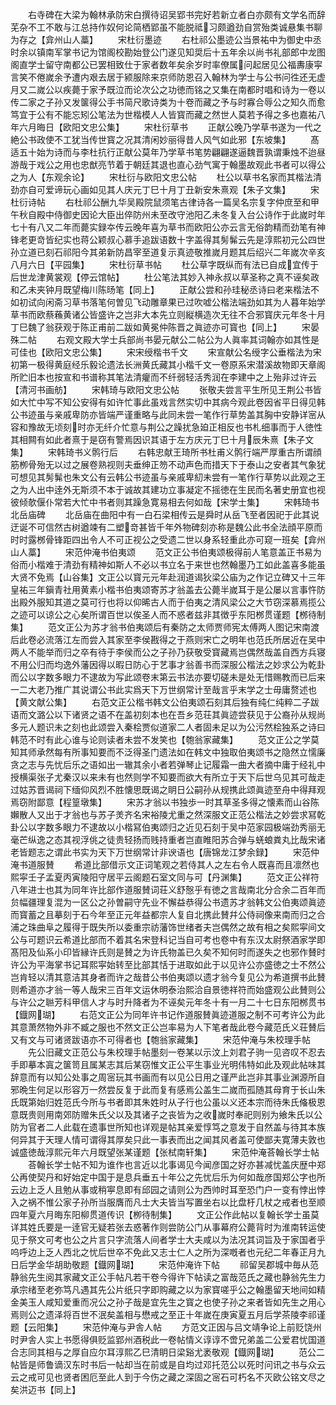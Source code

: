 <!-- { "loadSidebar": true } -->
　　右寺碑在大梁为翰林承防宋白撰待诏吴郢书完好若新立者白亦颇有文学名而辞芜杂不工不敢与江总持作奴何论简栖郢虽不能脱祗习颇遒劲自赏殆类诚悬集书聊为存之【弇州山人藁】
　　宋杜衍墨迹
　　右杜祁公墨迹公当景祐中为御史中丞时余以镇南军掌书记为馆阁校勘始登公门遂见知奨后十五年余以尚书礼部郎中龙图阁直学士留守南都公已罢相致仕于家者数年矣余岁时率僚属问起居见公福夀康寜言笑不倦嵗余予遭内艰去居于颍服除来京师防恩召入翰林为学士与公书问徃还无虚月又二嵗公以疾薨于家予既泣而论次公之功徳而铭之又集在南都时唱和诗为一卷以传二家之子孙又发箧得公手书简尺歌诗类为十卷而藏之予与时寡合辱公之知久而愈笃宜于公有不能忘矧公笔法为世楷模人人皆寳而藏之然世人莫若予得之多也嘉祐八年六月晦日【欧阳文忠公集】
　　宋杜衍草书
　　正献公晚乃学草书遂为一代之絶公书政使不工犹当传世寳之况其清闲妙丽得昔人风气如此邪【东坡集】
　　髙适五十始为诗而与李杜抗行正献公莫年乃学草书笔势翩翩遂逼魏晋孰谓秉烛不迨昼游哉于戏公之用也忠猷亮节着于朝廷其退也直心劲气寓于翰墨故观此书者可以得公之为人【东观余论】
　　宋杜衍与欧阳文忠公帖
　　杜公以草书名家而其楷法清劲亦自可爱谛玩心画如见其人庆元丁巳十月丁丑新安朱熹观【朱子文集】
　　宋杜衍诗帖
　　右杜祁公酬九华吴殿院鼠须笔古律诗各一篇吴名宗复字仲庶至和甲午秋自殿中侍御史因论大臣出倅防州未至改守池阳乙未冬复入台公诗作于此嵗时年七十有八又二年而薨实録夲传云晚年喜为草书而欧阳公亦云言无俗韵精而劲笔有神锋老更竒皆纪实也蒋公颖叔心慕手追跋语数十字盖得其髣髴云先是淳熙初元公四世孙立道已刻石祁阳今其弟新防昌宰至道复示真迹敬推嵗月题其后绍兴二年嵗次辛亥八月六日【平园集】
　　宋杜衍草书帖
　　杜公草字既纵而有法已自成宜传于后世龙津黄裳观【停云馆帖】
　　杜公笔法其妙入神永叔以草圣称之真不诬矣政和乙未夹钟月既望梅川陈旸笔【同上】
　　正献公尝和孙珪秘丞诗曰老来楷法不如初试向闲斋习草书落笔何曽见飞动雕章果已过吹嘘公楷法端劲如其为人暮年始学草书而欧蔡蘓黄诸公皆盛许之岂非大本先立则縦横造次无往不合邪寳庆元年冬十月丁巳魏了翁获观于陈正甫前二跋如黄冕仲陈晋之眞迹亦可寳也【同上】
　　宋晏殊二帖
　　右观文殿大学士兵部尚书晏元献公二帖公为人眞率其词翰亦如其性是可佳也【欧阳文忠公集】
　　宋宋绶楷书千文
　　宋宣献公名绶字公垂楷法为宋初第一极得黄庭经乐毅论遗法长洲黄氏藏其小楷千文一卷原系宋潜溪故物即天章阁所贮旧本也按宣和书谱称其笔法清癯而不纤弱轻活秀润在李建中之上殆非过许云【清河书画舫】
　　宋韩琦与欧阳文忠公帖
　　张敬夫尝言平生所见王荆公书皆如大忙中写不知公安得有如许忙事此虽戏言然实切中其病今观此卷因省平日得见韩公书迹虽与亲戚卑防亦皆端严谨重略与此同未尝一笔作行草势盖其胸中安静详宻从容和豫故无顷刻时亦无纤介忙意与荆公之躁扰急廹正相反也书札细事而于人徳性其相闗有如此者熹于是窃有警焉因识其语于左方庆元丁巳十月辰朱熹【朱子文集】
　　宋韩琦书义鹘行后
　　右韩忠献王琦所书杜甫义鹘行端严厚重古所谓顔筋栁骨殆无以过之展卷熟视则夫垂绅正笏不动声色而措天下于泰山之安者其气象犹可想见其髣髴也朱文公有云韩公书迹虽与亲戚卑糿未尝有一笔作行草势以此观之王之为人出中逹外无斯须不本于诚故其建功立事凝定不摇徳在生民而名著史册宜也视彼倾欹偃仆常若大忙中书者则其躁急寛易相去何如哉【宋学士集】
　　宋韩琦书北岳庙碑
　　北岳庙在曲阳中有一白石梁相传云是舜时从岳飞至者因祀于此其说迂诞不可信然古树遒竦有二塑竒甚皆千年外物碑刻亦称是魏公此书全法顔平原而时时露桞骨锋距四出令人不可正视公之受遗二世以身系轻重此亦可窥一班矣【弇州山人藁】
　　宋范仲淹书伯夷颂
　　范文正公书伯夷颂极得前人笔意盖正书易为俗而小楷难于清劲有精神如斯人不必以书立名于来世也然翰墨乃工如此盖喜多能虽大贤不免焉【山谷集】文正公以寳元元年赴润道谒狄梁公庙为之作记立碑又十三年皇祐三年鎭青社用黄素小楷书伯夷颂寄苏才翁盖去公薨半嵗耳于是公屡以言事忤防出殿外服知其道之莫可行也将以仰晞古人而于伯夷之清风梁公之大节窃深慕焉揽公之迹可以谅公之心矣所谓百世以俟圣人而不惑者兹非其徴乎东阳桞贯谨题【桞待制集】
　　范文正公为苏才翁书伯夷颂后有秦防之太师贾师宪太傅两人图记宋南渡后此卷必流落江左而尝入其家至李侯戡得之于燕则宋亡之明年也范氏所居近在吴中两人不能举而归之卒有待于李侯而公之子孙乃获敬受寳藏焉岂偶然哉盖自西方兵寝不用公归而均逸外藩因得以暇日防心于艺事才翁善书而深服公楷法之妙求公为乾卦而公以字数多眼力不逮故为写此颂卷末第云书法亦要切磋未是处无惜赐教而已后来一二大老乃推广其说谓公书此实爲天下万世纲常计至哉言乎末学之士毋庸赘述也【黄文献公集】
　　右范文正公楷书韩文公伯夷颂石刻其后独有纯仁纯粹二子跋语而文潞公以下诸贤之语不在盖初刻本也在吾乡范荘其眞迹尝获见于公裔孙从规尚多元人题识未之刻也此颂尝入秦桧贾似道家二人者固未足以为公污然桧独系之诗曰韩范不时有此心谁与论则读者未尝不发笑也【匏翁家藏集】
　　范文正公之学莫知其师承然每有所事知要而不泛得圣门遗法如在韩文中独取伯夷颂书之隐然立懦廉贪之志与先忧后乐之语如出一辙其余小者若弹琴止记履霜一曲大者摘中庸于经礼中授横渠张子尤秦汉以来未有也然则学不知要而欲大有所立于天下后世乌见其可哉走过姑苏晋谒祠下缅仰风烈不胜懐思既谒之眀日公嗣孙从规携此颂眞迹至舟中得拜观焉窃附鄙意【程篁墩集】
　　宋苏才翁以书独歩一时其草圣多得之懐素而山谷陈嬾散人又出于才翁也与苏子羙齐名宋裕陵尤重之然深服文正范公楷法之妙尝求冩乾卦公以字数多眼力不逮故以小楷冩伯夷颂归之近见石刻于吴中范家园极端劲秀丽无毫芒纵逸之态其视浮佻之徒贵轻扬而贱持重者岂直睢阳苏合弹与蜣蜋粪丸比哉宋诸老皆题志之谓此书实为天下万世纲常计非谀语也【唐锦龙江梦余録】
　　宋范仲淹书道服賛
　　希道比部借示文正词笔观之若侍其人之左右令人既喜而且凛然也熙寜壬子孟夏丙寅陵阳守居平云阁题石室文同与可【丹渊集】
　　范文正公祥符八年进士也其为同年许比部作道服賛词荘义舒慤乎有徳之言哉南北分合余二百年而贠幅疆理复混为一区公之孙曽嗣守先业不懈益恭得公书遗苏才翁韩文公伯夷颂眞迹而寳蓄之且摹刻于石今年至正元年益都宗人复自北携此賛幷公侍祠像来南而归之合浦之珠曲阜之履得于既失所以委重宗祊藩饰世绪者夫岂偶然之故有相之矣熙寜间文公与可题识云希道比部而不着其名宋登科记当自可考也卷中有东汉太尉祭酒家学即髙阳及仙系小印皆縁许氏则是賛之为许氏物盖已久矣不知何时而遂失之也邪作賛时许公为平海掌书记耳熙寜始转至比部其恬于进取如此于以见许公亦盛徳之士不然公岂肯轻以清其意洁其身者而许之哉昔公书伯夷颂以遗才翁今复见公为希道撰书此賛则希道亦才翁一等人哉宋三百年文运休明泰治熙洽自景徳祥符而始盛观公此賛则公与许公之聮芳科甲信人才与时升降者为不诬矣元年冬十有一月二十七日东阳桞贯书【鐡网瑚】
　　右范文正公为同年许书记作道服賛眞迹道服之制不可考许公为此其意萧然物外非不臧之服也不然文正公岂率易为人下笔者哉此卷今藏范氏义荘賛后又有文与可诸贤跋语亦不可得者也【匏翁家藏集】
　　宋范仲淹与朱校理手帖
　　先公旧藏文正范公与朱校理手帖墨刻一卷某以示汶上刘君子驹一见咨叹不忍去手即摹本寘之箧笥且属某志其后某窃惟文正公平生事业光明伟特如此及观此帖味其辞意而有以知公处事之周宻玩其书画而有以见公日用之谨严此岂非其事业渊源所自邪晩生何足以形容万一然尝反复于此而复有感焉公盖生二嵗而孤随其母育于长山朱氏既第始归姓范氏今所与书者即其朱姓时从子行也公虽以义还本宗而待朱氏偹极恩意既贵则用南郊防赠朱氏父以及其诸子之丧皆为之收嵗时奉祀则别为飨朱氏以公防为官者二人此载在遗事世所知也详观是帖其亲爱惇笃之意发于自然盖与待其本族何异其于天理人情可谓得其厚矣只此一事表而出之闻其风者盖可使鄙夫寛薄夫敦也诚盛徳哉淳熙元年六月既望张某谨题【张栻南轩集】
　　宋范仲淹荅翰长学士帖
　　荅翰长学士帖不知为谁作也言近以北事谒见今闻彦国之好亦甚减忧盖庆歴中郑公再使契丹和好始定中国于是息兵垂五十年公之先忧后乐为何如哉彦国郑公字也所云边上乏人且勉从事或稍寕息即有邱园之请则公为西帅时耳至恐门户一变有悖出悖入之祸不惟公家子孙所当服膺而凡士大夫皆当写置坐右以比盘杅几杖之戒者也至顺四年夏六月晦东阳柳贯道传识【栁待制集】
　　文正公作此帖以复翰长学士虽莫详其姓氏要是一逹官无疑若张去惑著作则尝防公门从事幕府公薨背时为淮南转运使见于祭文可考也公之片言只字流落人间者学士大夫咸以为法况其词旨及于家国者乎呜呼边上乏人西北之忧后世卒不免此又志士仁人之所为深嘅者也元纪二年春正月九日后学金华胡助敬题【鐡网瑚】
　　宋范仲淹许下帖
　　祁留吴郡城中毎从范静翁先生阅其家藏文正公手帖凡若干卷今得许下帖读之富哉范氏之藏也静翁先生力承宗绪至老弥笃凡遇其先公片纸只字即购藏之以为家寳嗟乎公之翰墨留天地间如精金美玉人咸知爱重而况公之孙子哉是宜先生之寳之也使子孙之来者皆如先生之用心焉则公之遗泽将百世不泯矣盖相与懋戒之至正十年嵗在庚寅夏五月后学茶陵李祁谨题【云阳集】
　　宋范仲淹与尹舎人帖
　　方范文正因与吕文靖争论上前贬饶州时尹舎人实上书愿得俱贬监郢州酒税此一卷帖情义谆谆不啻兄弟盖二公爱君忧国道合志同其相与之厚自应尔耳淳熙乙巳清眀日梁谿尤袤敬观【鐡网瑚】
　　范公二帖皆是师鲁谪汉东时书后一帖却当在前或是自均过邓托范公以死时问讯之书与众云云之戒可见也贤者困厄至此人到于今伤之藏之深固之宻石可朽名不灭欧公铭文尽之矣洪迈书【同上】
